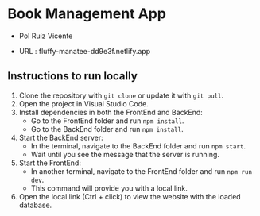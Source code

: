 # Book Management App

  - Pol Ruiz Vicente

  - URL : fluffy-manatee-dd9e3f.netlify.app

## Instructions to run locally

1. Clone the repository with `git clone` or update it with `git pull`.
2. Open the project in Visual Studio Code.
3. Install dependencies in both the FrontEnd and BackEnd:
   - Go to the FrontEnd folder and run `npm install`.
   - Go to the BackEnd folder and run `npm install`.
4. Start the BackEnd server:
   - In the terminal, navigate to the BackEnd folder and run `npm start`.
   - Wait until you see the message that the server is running.
5. Start the FrontEnd:
   - In another terminal, navigate to the FrontEnd folder and run `npm run dev`.
   - This command will provide you with a local link.
6. Open the local link (Ctrl + click) to view the website with the loaded database.